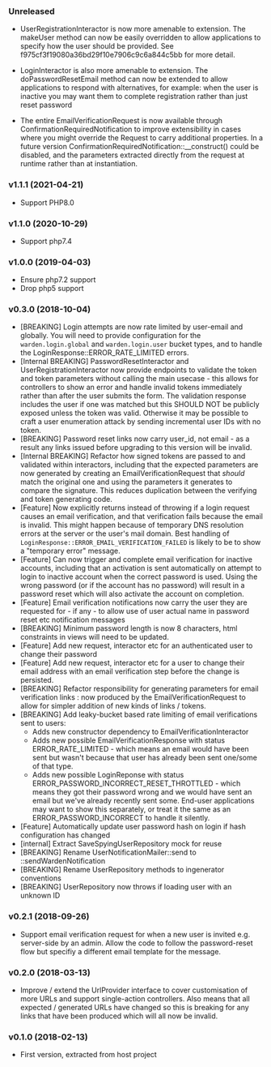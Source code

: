 ### Unreleased

* UserRegistrationInteractor is now more amenable to extension. The makeUser method can now be easily overridden to allow applications to specify how the user should be provided. See f975cf3f19080a36bd29f10e7906c9c6a844c5bb for more detail.

* LoginInteractor is also more amenable to extension. The doPasswordResetEmail method can now be extended to allow applications to respond with alternatives, for example: when the user is inactive you may want them to complete registration rather than just reset password

* The entire EmailVerificationRequest is now available through ConfirmationRequiredNotification to improve extensibility in cases where you might override the Request to carry additional properties. In a future version ConfirmationRequiredNotification::__construct() could be disabled, and the parameters extracted directly from the request at runtime rather than at instantiation.

### v1.1.1 (2021-04-21)

* Support PHP8.0

### v1.1.0 (2020-10-29)

* Support php7.4

### v1.0.0 (2019-04-03)

* Ensure php7.2 support
* Drop php5 support

### v0.3.0 (2018-10-04)

* [BREAKING] Login attempts are now rate limited by user-email and globally. You will need to provide 
  configuration for the `warden.login.global` and `warden.login.user` bucket types, and to handle
  the LoginResponse::ERROR_RATE_LIMITED errors.
* [Internal BREAKING] PasswordResetInteractor and UserRegistrationInteractor now provide endpoints to 
  validate the token and token parameters without calling the main usecase - this allows for controllers
  to show an error and handle invalid tokens immediately rather than after the user submits the form.
  The validation response includes the user if one was matched but this SHOULD NOT be publicly exposed 
  unless the token was valid. Otherwise it may be possible to craft a user enumeration attack by sending 
  incremental user IDs with no token. 
* [BREAKING] Password reset links now carry user_id, not email - as a result any links issued before 
  upgrading to this version will be invalid.
* [Internal BREAKING] Refactor how signed tokens are passed to and validated within interactors, 
  including that the expected parameters are now generated by creating an EmailVerificationRequest
  that *should* match the original one and using the parameters it generates to compare the signature.
  This reduces duplication between the verifying and token generating code.  
* [Feature] Now explicitly returns instead of throwing if a login request causes an email verification,
  and that verification fails because the email is invalid. This might happen because of temporary DNS
  resolution errors at the server or the user's mail domain. Best handling of 
  `LoginResponse::ERROR_EMAIL_VERIFICATION_FAILED` is likely to be to show a "temporary error" message.
* [Feature] Can now trigger and complete email verification for inactive accounts, including that an
  activation is sent automatically on attempt to login to inactive account when the correct password 
  is used. Using the wrong password (or if the account has no password) will result in a password 
  reset which will also activate the account on completion.  
* [Feature] Email verification notifications now carry the user they are requested for - if any - to
  allow use of user actual name in password reset etc notification messages
* [BREAKING] Minimum password length is now 8 characters, html constraints in views will need to be
  updated.
* [Feature] Add new request, interactor etc for an authenticated user to change their password
* [Feature] Add new request, interactor etc for a user to change their email address with an
  email verification step before the change is persisted. 
* [BREAKING] Refactor responsibility for generating parameters for email verification links : 
  now produced by the EmailVerificationRequest to allow for simpler addition of new kinds of 
  links / tokens.
* [BREAKING] Add leaky-bucket based rate limiting of email verifications sent to users:
  * Adds new constructor dependency to EmailVerificationInteractor
  * Adds new possible EmailVerificationResponse with status ERROR_RATE_LIMITED - which means
    an email would have been sent but wasn't because that user has already been sent one/some of 
    that type.
  * Adds new possible LoginReponse with status ERROR_PASSWORD_INCORRECT_RESET_THROTTLED - which
    means they got their password wrong and we would have sent an email but we've already recently
    sent some. End-user applications may want to show this separately, or treat it the same as an
    ERROR_PASSWORD_INCORRECT to handle it silently.
* [Feature]  Automatically update user password hash on login if hash configuration has changed
* [internal] Extract SaveSpyingUserRepository mock for reuse
* [BREAKING] Rename UserNotificationMailer::send to ::sendWardenNotification
* [BREAKING] Rename UserRepository methods to ingenerator conventions
* [BREAKING] UserRepository now throws if loading user with an unknown ID

### v0.2.1 (2018-09-26)

* Support email verification request for when a new user is invited e.g. server-side by an admin. Allow the code to 
  follow the password-reset flow but specifiy a different email template for the message.

### v0.2.0 (2018-03-13)

* Improve / extend the UrlProvider interface to cover customisation of more URLs and support single-action controllers.
  Also means that all expected / generated URLs have changed so this is breaking for any links that have been produced
  which will all now be invalid.

### v0.1.0 (2018-02-13)

* First version, extracted from host project
